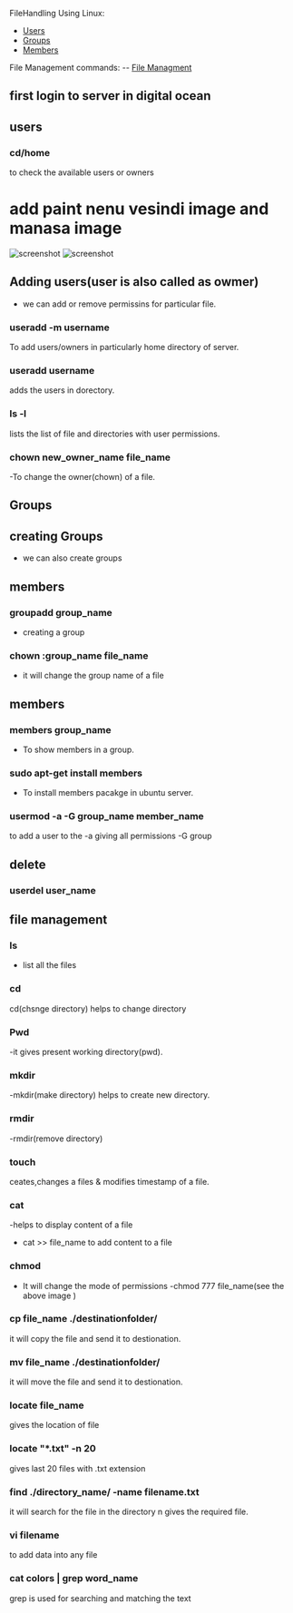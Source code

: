 FileHandling Using Linux:
 - [ Users ](#users)
 - [ Groups ](#groups)
 - [ Members](#members)

 
File Management commands:
 -- [ File Managment ](#file_management)



## first login to server in digital ocean

## users

### cd/home
to check the available users or owners

# add paint nenu vesindi image and manasa image
![screenshot](https://github.com/SrinivasEsapalli/Git/blob/main/filehandling/screenshots/FP.jpg.png)
![screenshot](https://github.com/SrinivasEsapalli/Git/blob/main/filehandling/screenshots/File_permissions.jpeg)


## Adding users(user is also called as owmer) 
- we can add or remove permissins for particular file.

### useradd -m username
To add users/owners in particularly home directory of server.

### useradd username
adds the users in dorectory.

### ls -l 
lists the list of file and directories with user permissions.

### chown new_owner_name file_name
-To change the owner(chown) of a file.

## Groups

## creating Groups
- we can also create groups 

## members
### groupadd group_name
- creating a group 
### chown :group_name file_name
- it will change the group name of a file

## members
### members group_name 
- To show members in a group.
### sudo apt-get install members
- To install members pacakge in ubuntu server.
### usermod -a -G group_name member_name
to add a user to the 
-a giving all permissions
-G group


## delete
### userdel user_name


## file management
### ls
- list all the  files
### cd
cd(chsnge directory) helps to change directory
### Pwd
-it gives present working directory(pwd).
### mkdir
-mkdir(make directory) helps to create new directory.
### rmdir
-rmdir(remove directory) 
### touch
ceates,changes a files & modifies timestamp of a file.
### cat 
-helps to display content of a file
- cat >> file_name to add content to a file
### chmod
- It will change the mode of permissions
-chmod 777 file_name(see the above image )
### cp file_name ./destinationfolder/
it will copy the file and send it to destionation.
### mv file_name ./destinationfolder/
it will move the file and send it to destionation.
### locate file_name
gives the location of file
### locate "*.txt" -n 20
gives last 20 files with .txt extension
### find ./directory_name/ -name filename.txt
it will search for the file in the directory n gives the required file.

### vi filename
to add data into any file
### cat colors | grep word_name
grep is used for searching and matching the text













